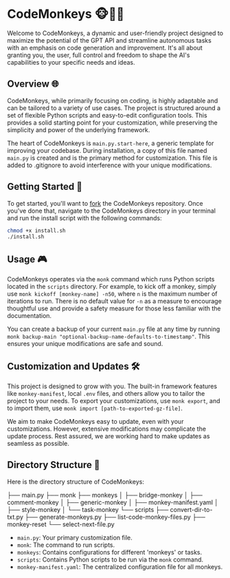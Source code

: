 # CodeMonkeys 🐵👨‍💻

Welcome to CodeMonkeys, a dynamic and user-friendly project designed to maximize the potential of the GPT API and streamline autonomous tasks with an emphasis on code generation and improvement. It's all about granting you, the user, full control and freedom to shape the AI's capabilities to your specific needs and ideas.

## Overview 🌐

CodeMonkeys, while primarily focusing on coding, is highly adaptable and can be tailored to a variety of use cases. The project is structured around a set of flexible Python scripts and easy-to-edit configuration tools. This provides a solid starting point for your customization, while preserving the simplicity and power of the underlying framework.

The heart of CodeMonkeys is `main.py.start-here`, a generic template for improving your codebase. During installation, a copy of this file named `main.py` is created and is the primary method for customization. This file is added to .gitignore to avoid interference with your unique modifications.

## Getting Started 🚀

To get started, you'll want to [fork](https://help.github.com/en/articles/fork-a-repo) the CodeMonkeys repository. Once you've done that, navigate to the CodeMonkeys directory in your terminal and run the install script with the following commands:

```bash
chmod +x install.sh
./install.sh
```

## Usage 🎮

CodeMonkeys operates via the `monk` command which runs Python scripts located in the `scripts` directory. For example, to kick off a monkey, simply use `monk kickoff [monkey-name] -n50`, where `n` is the maximum number of iterations to run. There is no default value for `-n` as a measure to encourage thoughtful use and provide a safety measure for those less familiar with the documentation.

You can create a backup of your current `main.py` file at any time by running `monk backup-main "optional-backup-name-defaults-to-timestamp"`. This ensures your unique modifications are safe and sound.

## Customization and Updates 🛠

This project is designed to grow with you. The built-in framework features like `monkey-manifest`, local `.env` files, and others allow you to tailor the project to your needs. To export your customizations, use `monk export`, and to import them, use `monk import [path-to-exported-gz-file]`.

We aim to make CodeMonkeys easy to update, even with your customizations. However, extensive modifications may complicate the update process. Rest assured, we are working hard to make updates as seamless as possible.

## Directory Structure 📁

Here is the directory structure of CodeMonkeys:

├── main.py
├── monk
├── monkeys
│   ├── bridge-monkey
│   ├── comment-monkey
│   ├── generic-monkey
│   ├── monkey-manifest.yaml
│   ├── style-monkey
│   └── task-monkey
└── scripts
    ├── convert-dir-to-txt.py
    ├── generate-monkeys.py
    ├── list-code-monkey-files.py
    ├── monkey-reset
    └── select-next-file.py

* `main.py`: Your primary customization file.
* `monk`: The command to run scripts.
* `monkeys`: Contains configurations for different 'monkeys' or tasks.
* `scripts`: Contains Python scripts to be run via the `monk` command.
* `monkey-manifest.yaml`: The centralized configuration file for all monkeys.

